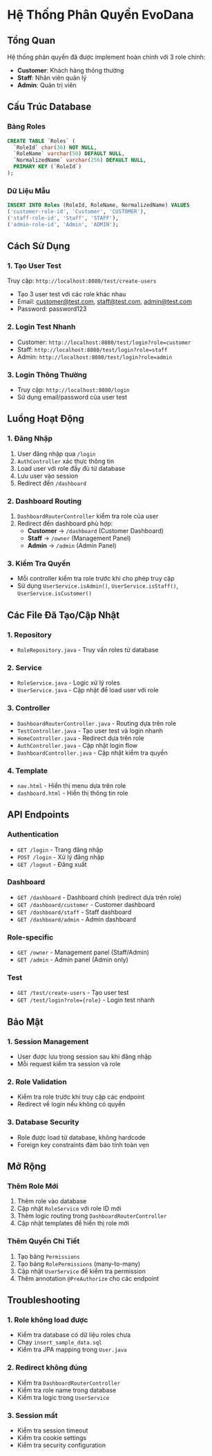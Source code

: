 # Hệ Thống Phân Quyền EvoDana

## Tổng Quan

Hệ thống phân quyền đã được implement hoàn chỉnh với 3 role chính:
- **Customer**: Khách hàng thông thường
- **Staff**: Nhân viên quản lý
- **Admin**: Quản trị viên

## Cấu Trúc Database

### Bảng Roles
```sql
CREATE TABLE `Roles` (
  `RoleId` char(36) NOT NULL,
  `RoleName` varchar(50) DEFAULT NULL,
  `NormalizedName` varchar(256) DEFAULT NULL,
  PRIMARY KEY (`RoleId`)
);
```

### Dữ Liệu Mẫu
```sql
INSERT INTO Roles (RoleId, RoleName, NormalizedName) VALUES 
('customer-role-id', 'Customer', 'CUSTOMER'),
('staff-role-id', 'Staff', 'STAFF'),
('admin-role-id', 'Admin', 'ADMIN');
```

## Cách Sử Dụng

### 1. Tạo User Test
Truy cập: `http://localhost:8080/test/create-users`
- Tạo 3 user test với các role khác nhau
- Email: customer@test.com, staff@test.com, admin@test.com
- Password: password123

### 2. Login Test Nhanh
- Customer: `http://localhost:8080/test/login?role=customer`
- Staff: `http://localhost:8080/test/login?role=staff`
- Admin: `http://localhost:8080/test/login?role=admin`

### 3. Login Thông Thường
- Truy cập: `http://localhost:8080/login`
- Sử dụng email/password của user test

## Luồng Hoạt Động

### 1. Đăng Nhập
1. User đăng nhập qua `/login`
2. `AuthController` xác thực thông tin
3. Load user với role đầy đủ từ database
4. Lưu user vào session
5. Redirect đến `/dashboard`

### 2. Dashboard Routing
1. `DashboardRouterController` kiểm tra role của user
2. Redirect đến dashboard phù hợp:
   - **Customer** → `/dashboard` (Customer Dashboard)
   - **Staff** → `/owner` (Management Panel)
   - **Admin** → `/admin` (Admin Panel)

### 3. Kiểm Tra Quyền
- Mỗi controller kiểm tra role trước khi cho phép truy cập
- Sử dụng `UserService.isAdmin()`, `UserService.isStaff()`, `UserService.isCustomer()`

## Các File Đã Tạo/Cập Nhật

### 1. Repository
- `RoleRepository.java` - Truy vấn roles từ database

### 2. Service
- `RoleService.java` - Logic xử lý roles
- `UserService.java` - Cập nhật để load user với role

### 3. Controller
- `DashboardRouterController.java` - Routing dựa trên role
- `TestController.java` - Tạo user test và login nhanh
- `HomeController.java` - Redirect dựa trên role
- `AuthController.java` - Cập nhật login flow
- `DashboardController.java` - Cập nhật kiểm tra quyền

### 4. Template
- `nav.html` - Hiển thị menu dựa trên role
- `dashboard.html` - Hiển thị thông tin role

## API Endpoints

### Authentication
- `GET /login` - Trang đăng nhập
- `POST /login` - Xử lý đăng nhập
- `GET /logout` - Đăng xuất

### Dashboard
- `GET /dashboard` - Dashboard chính (redirect dựa trên role)
- `GET /dashboard/customer` - Customer dashboard
- `GET /dashboard/staff` - Staff dashboard  
- `GET /dashboard/admin` - Admin dashboard

### Role-specific
- `GET /owner` - Management panel (Staff/Admin)
- `GET /admin` - Admin panel (Admin only)

### Test
- `GET /test/create-users` - Tạo user test
- `GET /test/login?role={role}` - Login test nhanh

## Bảo Mật

### 1. Session Management
- User được lưu trong session sau khi đăng nhập
- Mỗi request kiểm tra session và role

### 2. Role Validation
- Kiểm tra role trước khi truy cập các endpoint
- Redirect về login nếu không có quyền

### 3. Database Security
- Role được load từ database, không hardcode
- Foreign key constraints đảm bảo tính toàn vẹn

## Mở Rộng

### Thêm Role Mới
1. Thêm role vào database
2. Cập nhật `RoleService` với role ID mới
3. Thêm logic routing trong `DashboardRouterController`
4. Cập nhật templates để hiển thị role mới

### Thêm Quyền Chi Tiết
1. Tạo bảng `Permissions`
2. Tạo bảng `RolePermissions` (many-to-many)
3. Cập nhật `UserService` để kiểm tra permission
4. Thêm annotation `@PreAuthorize` cho các endpoint

## Troubleshooting

### 1. Role không load được
- Kiểm tra database có dữ liệu roles chưa
- Chạy `insert_sample_data.sql`
- Kiểm tra JPA mapping trong `User.java`

### 2. Redirect không đúng
- Kiểm tra `DashboardRouterController`
- Kiểm tra role name trong database
- Kiểm tra logic trong `UserService`

### 3. Session mất
- Kiểm tra session timeout
- Kiểm tra cookie settings
- Kiểm tra security configuration
